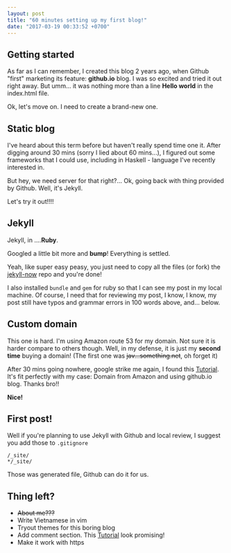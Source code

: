 ```yaml
---
layout: post
title: "60 minutes setting up my first blog!"
date: "2017-03-19 00:33:52 +0700"
---
```



## Getting started
As far as I can remember, I created this blog 2 years ago, when Github "first" marketing its feature: __github.io__ blog. I was so excited and tried it out right away. But umm... it was nothing more than a line __Hello world__ in the index.html file.

Ok, let's move on. I need to create a brand-new one.

## Static blog

I've heard about this term before but haven't really spend time one it. After digging around 30 mins (sorry I lied about 60 mins...), I figured out some frameworks that I could use, including in Haskell - language I've recently interested in.

But hey, we need server for that right?... Ok, going back with thing provided by Github. Well, it's Jekyll.

Let's try it out!!!!

## Jekyll
Jekyll, in ....__Ruby__.

Googled a little bit more and __bump__! Everything is settled.

Yeah, like super easy peasy, you just need to copy all the files (or fork) the [jekyll-now](https://github.com/barryclark/jekyll-now) repo and you're done!

I also installed `bundle` and `gem` for ruby so that I can see my post in my local machine. Of course, I need that for reviewing my post, I know, I know, my post still have typos and grammar errors in 100 words above, and... below.

## Custom domain
This one is hard. I'm using Amazon route 53 for my domain. Not sure it is harder compare to others though. Well, in my defense, it is just my __second time__ buying a domain! (The first one was ~~jav...something.net~~, oh forget it)

After 30 mins going nowhere, google strike me again, I found this [Tutorial](http://sophiafeng.com/technical/2015/02/12/setting-up-custom-domain-name-with-github-pages-and-amazon-route-53/). It's fit perfectly with my case: Domain from Amazon and using github.io blog. Thanks bro!!

__Nice!__

## First post!
Well if you're planning to use Jekyll with Github and local review, I suggest you add those to `.gitignore`
```
/_site/
*/_site/
```
Those was generated file, Github can do it for us.

## Thing left?

- ~~About me???~~
- Write Vietnamese in vim
- Tryout themes for this boring blog
- Add comment section. This [Tutorial](https://mademistakes.com/articles/jekyll-static-comments/) look promising!
- Make it work with https
